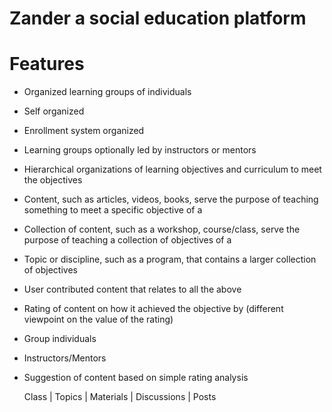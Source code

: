 # Zander a social education platform

# Features
 
 * Organized learning groups of individuals
 * Self organized
 * Enrollment system organized
 * Learning groups optionally led by instructors or mentors
 * Hierarchical organizations of learning objectives and curriculum to meet the objectives
 * Content, such as articles, videos, books, serve the purpose of teaching something to meet a specific objective of a
 * Collection of content, such as a workshop, course/class, serve the purpose of teaching a collection of objectives of a
 * Topic or discipline, such as a program, that contains a larger collection of objectives
 * User contributed content that relates to all the above
 * Rating of content on how it achieved the objective by (different viewpoint on the value of the rating)
 * Group individuals
 * Instructors/Mentors
 * Suggestion of content based on simple rating analysis
 
 
 
   Class
      |
      Topics
           |
           Materials
                   |
                   Discussions
                             |
                             Posts
      
          
         
